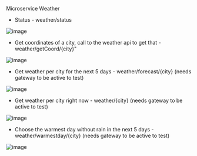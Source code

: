 Microservice Weather
- Status - weather/status

![image](https://github.com/Catalin-Tin/Weather/assets/91093455/11d19b6b-0a6d-469f-a410-0b08b088454f)

- Get coordinates of a city, call to the weather api to get that - weather/getCoord/{city}"

![image](https://github.com/Catalin-Tin/Weather/assets/91093455/7f4f3a2d-f8be-4d7f-af73-291b3ac45170)

- Get weather per city for the next 5 days - weather/forecast/{city}  (needs gateway to be active to test)

![image](https://github.com/Catalin-Tin/Weather/assets/91093455/b0c831b9-dab6-40df-b11f-c14783e07ff3)

- Get weather per city right now - weather/{city}  (needs gateway to be active to test)

![image](https://github.com/Catalin-Tin/Weather/assets/91093455/5f5a9343-04d0-4b4f-bc91-97840e16e927)

- Choose the warmest day without rain in the next 5 days - weather/warmestday/{city} (needs gateway to be active to test)

![image](https://github.com/Catalin-Tin/Weather/assets/91093455/82fa5af6-df5c-4318-8c42-9e22acbb0b2e)
